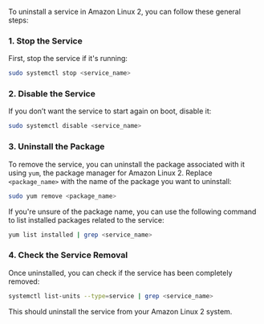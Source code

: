 To uninstall a service in Amazon Linux 2, you can follow these general steps:

### 1. **Stop the Service**
First, stop the service if it's running:

```bash
sudo systemctl stop <service_name>
```

### 2. **Disable the Service**
If you don’t want the service to start again on boot, disable it:

```bash
sudo systemctl disable <service_name>
```

### 3. **Uninstall the Package**
To remove the service, you can uninstall the package associated with it using `yum`, the package manager for Amazon Linux 2. Replace `<package_name>` with the name of the package you want to uninstall:

```bash
sudo yum remove <package_name>
```

If you're unsure of the package name, you can use the following command to list installed packages related to the service:

```bash
yum list installed | grep <service_name>
```

### 4. **Check the Service Removal**
Once uninstalled, you can check if the service has been completely removed:

```bash
systemctl list-units --type=service | grep <service_name>
```

This should uninstall the service from your Amazon Linux 2 system.